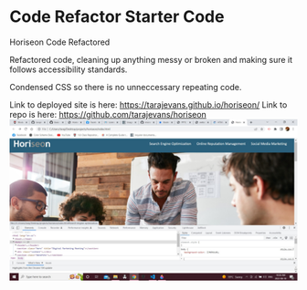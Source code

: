 # Code Refactor Starter Code
Horiseon Code Refactored

Refactored code, cleaning up anything messy or broken and making sure it follows accessibility standards.

Condensed CSS so there is no unneccessary repeating code.

Link to deployed site is here: https://tarajevans.github.io/horiseon/
Link to repo is here: https://github.com/tarajevans/horiseon
![](assets/images/Screenshot.jpg)
